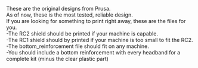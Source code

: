 These are the original designs from Prusa.  
As of now, these is the most tested, reliable design.  
If you are looking for something to print right away, these are the files for you.  
-The RC2 shield should be printed if your machine is capable.  
-The RC1 shield should by printed if your machine is too small to fit the RC2.  
-The bottom_reinforcement file should fit on any machine.  
-You should include a bottom reinforcement with every headband for a complete kit (minus the clear plastic part)
